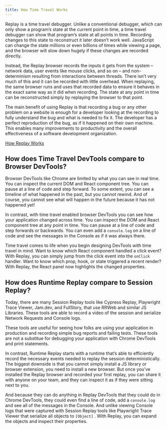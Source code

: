 ```yaml
---
title: How Time Travel Works
---
```

Replay is a time travel debugger. Unlike a conventional debugger, which can only show a program’s state at the current point in time, a time travel debugger can show that program’s state at all points in time. Recording changes to this state to reconstruct it later doesn’t work well. JavaScript can change the state millions or even billions of times while viewing a page, and the browser will slow down hugely if these changes are recorded directly.

Instead, the Replay browser records the inputs it gets from the system – network data, user events like mouse clicks, and so on – and non-determinism resulting from interactions between threads. There isn’t very much of this and it can be recorded with little overhead. When replaying, the same browser runs and uses that recorded data to ensure it behaves in the exact same way as it did when recording. The state at any point in time can be reconstructed simply by replaying the browser to that point.

The main benefit of using Replay is that recording a bug or any other problem on a website is enough for a developer looking at the recording to fully understand the bug and what is needed to fix it. The developer has a perfect reproduction of the bug, as if it happened on their own machine. This enables many improvements to productivity and the overall effectiveness of a software development organization.

[How Replay Works](https://blog.replay.io/how-replay-works)

## How does Time Travel DevTools compare to Browser DevTools?

Browser DevTools like Chrome are limited by what you can see in real time. You can inspect the current DOM and React component tree. You can pause at a line of code and step forward. To some extent, you can see a timeline of what happened in the past, but you cannot rewind. And of course, you cannot see what will happen in the future because it has not happened yet!

In contrast, with time travel enabled browser DevTools you can see how your application changed across time. You can inspect the DOM and React component tree at any point in time. You can pause at a line of code and step forwards or backwards. You can even add a `console.log` on a line of code and see the messages in the Console as if it was always there. 

Time travel comes to life when you begin designing DevTools with time travel in mind. Want to know which React component handled a click event? With Replay, you can simply jump from the click event into the `onClick` handler. Want to know which prop, hook, or state triggered a recent render? With Replay, the React panel now highlights the changed properties. 

## How does Runtime Replay compare to Session Replay?

Today, there are many Session Replay tools like Cypress Replay, Playwright Trace Viewer, Jam.dev, and FullStory, that use RRWeb and similar JS Libraries. These tools are able to record a video of the session and serialize Network Requests and Console logs. 

These tools are useful for seeing how folks are using your application in production and recording simple bug reports and failing tests. These tools are not a substitue for debugging your application with Chrome DevTools and print statements.

In contrast, Runtime Replay starts with a runtime that’s able to efficiently record the necessary events needed to replay the session deterministically. The biggest downside is that you cannot simply install a JS library or browser extension, you need to install a new browser. But once you’ve installed the Replay browser and recorded your first replay, you can share it with anyone on your team, and they can inspect it as if they were sitting next to you. 

And because they can do anything in Replay DevTools that they could do in Chrome DevTools, they could even find a line of code, add a `console.log` and see all of the messages in the Console. And unlike viewing Console logs that were captured with Session Replay tools like Playwright Trace Viewer that serialize all objects to `[Object]` . With Replay, you can expand the objects and inspect their properties. 

<!--  todo: add links to resources -->
<!-- **Resources**

- [Playwright Trace Viewer vs Replay DevTools ](https://www.notion.so/Playwright-Trace-Viewer-vs-Replay-DevTools-450f28af20104f0185a05b89a8038bd0?pvs=21)
- [Cypress Test Replay vs Replay DevTools](https://www.notion.so/Cypress-Test-Replay-vs-Replay-DevTools-bec69fb247df479c8c3d4af59f35c060?pvs=21) -->